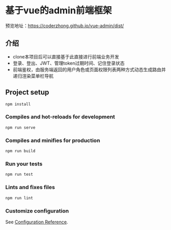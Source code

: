 # 基于vue的admin前端框架

预览地址：https://coderzhong.github.io/vue-admin/dist/

## 介绍
- clone本项目后可以直接基于此直接进行前端业务开发
- 登录、登出、JWT、管理token过期时间、记住登录状态
- 前端鉴权，由服务端返回的用户角色或页面权限列表两种方式动态生成路由并递归渲染菜单栏导航


## Project setup
```
npm install
```

### Compiles and hot-reloads for development
```
npm run serve
```

### Compiles and minifies for production
```
npm run build
```

### Run your tests
```
npm run test
```

### Lints and fixes files
```
npm run lint
```

### Customize configuration
See [Configuration Reference](https://cli.vuejs.org/config/).
